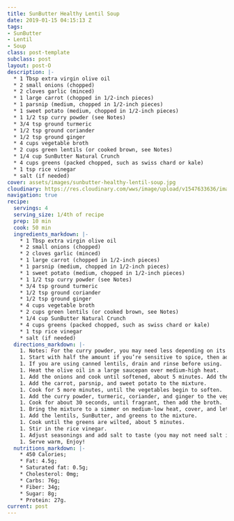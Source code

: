 ```yaml
---
title: SunButter Healthy Lentil Soup
date: 2019-01-15 04:15:13 Z
tags:
- SunButter
- Lentil
- Soup
class: post-template
subclass: post
layout: post-O
description: |-
  * 1 Tbsp extra virgin olive oil
  * 2 small onions (chopped)
  * 2 cloves garlic (minced)
  * 1 large carrot (chopped in 1/2-inch pieces)
  * 1 parsnip (medium, chopped in 1/2-inch pieces)
  * 1 sweet potato (medium, chopped in 1/2-inch pieces)
  * 1 1/2 tsp curry powder (see Notes)
  * 3/4 tsp ground turmeric
  * 1/2 tsp ground coriander
  * 1/2 tsp ground ginger
  * 4 cups vegetable broth
  * 2 cups green lentils (or cooked brown, see Notes)
  * 1/4 cup SunButter Natural Crunch
  * 4 cups greens (packed chopped, such as swiss chard or kale)
  * 1 tsp rice vinegar
  * salt (if needed)
cover: assets/images/sunbutter-healthy-lentil-soup.jpg
cloudinary: https://res.cloudinary.com/wws/image/upload/v1547633636/images/sunbutter-healthy-lentil-soup.jpg
navigation: true
recipe:
  servings: 4
  serving_size: 1/4th of recipe
  prep: 10 min
  cook: 50 min
  ingredients_markdown: |-
    * 1 Tbsp extra virgin olive oil
    * 2 small onions (chopped)
    * 2 cloves garlic (minced)
    * 1 large carrot (chopped in 1/2-inch pieces)
    * 1 parsnip (medium, chopped in 1/2-inch pieces)
    * 1 sweet potato (medium, chopped in 1/2-inch pieces)
    * 1 1/2 tsp curry powder (see Notes)
    * 3/4 tsp ground turmeric
    * 1/2 tsp ground coriander
    * 1/2 tsp ground ginger
    * 4 cups vegetable broth
    * 2 cups green lentils (or cooked brown, see Notes)
    * 1/4 cup SunButter Natural Crunch
    * 4 cups greens (packed chopped, such as swiss chard or kale)
    * 1 tsp rice vinegar
    * salt (if needed)
  directions_markdown: |-
    1. Notes: For the curry powder, you may need less depending on its intensity.
    1. Start with half the amount if you’re sensitive to spice, then add more at the end of cooking.
    1. If you are using canned lentils, drain and rinse before using.
    1. Heat the olive oil in a large saucepan over medium-high heat.
    1. Add the onions and cook until softened, about 5 minutes. Add the garlic and cook until fragrant, about 1 minute.
    1. Add the carrot, parsnip, and sweet potato to the mixture.
    1. Cook for 5 more minutes, until the vegetables begin to soften.
    1. Add the curry powder, turmeric, coriander, and ginger to the vegetable mixture.
    1. Cook for about 30 seconds, until fragrant, then add the broth.
    1. Bring the mixture to a simmer on medium-low heat, cover, and let cook until the vegetables are tender, about 20 minutes.
    1. Add the lentils, SunButter, and greens to the mixture.
    1. Cook until the greens are wilted, about 5 minutes.
    1. Stir in the rice vinegar.
    1. Adjust seasonings and add salt to taste (you may not need salt if you used regular-sodium broth).
    1. Serve warm, Enjoy!
  nutritions_markdown: |-
    * 450 Calories;
    * Fat: 4.5g;
    * Saturated fat: 0.5g;
    * Cholesterol: 0mg;
    * Carbs: 76g;
    * Fiber: 34g;
    * Sugar: 8g;
    * Protein: 27g.
current: post
---
```


